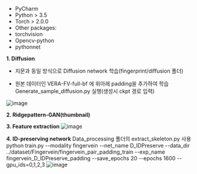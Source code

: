 - PyCharm
- Python > 3.5
- Torch > 2.0.0
- Other packages:
- torchvision
- Opencv-python
- pythonnet

**1. Diffusion**
   - 지문과 동일 방식으로 Diffusion network 학습(fingerprint/diffusion 폴더)
+ 원본 데이터인 VERA-FV-full-bf 에 위아래 padding을 추가하여 학습
Generate_sample_diffusion.py 실행(생성시 ckpt 경로 입력)

![image](https://github.com/user-attachments/assets/81666198-9458-4e03-9d70-2d05d14d8594)

**2. Ridgepattern-GAN(thumbnail)**
  
**3. Feature extraction**
![image](https://github.com/user-attachments/assets/95ee62ce-09de-4bcc-a4be-65df43c863a7)

**4. ID-preserving network**
   Data_processing 폴더의 extract_skeleton.py 사용
   python train.py --modality fingervein --net_name D_IDPreserve --data_dir ../dataset/Fingervein/fingervein_pair_padding_train  --exp_name fingervein_D_IDPreserve_padding --save_epochs 20 --epochs 1600 --gpu_ids=0,1,2,3
![image](https://github.com/user-attachments/assets/12bb4f38-d400-4947-8d66-d62851e5d610)
